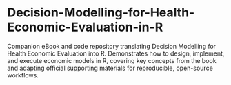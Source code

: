 # Decision-Modelling-for-Health-Economic-Evaluation-in-R
Companion eBook and code repository translating Decision Modelling for Health Economic Evaluation into R. Demonstrates how to design, implement, and execute economic models in R, covering key concepts from the book and adapting official supporting materials for reproducible, open-source workflows.
